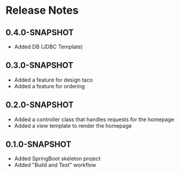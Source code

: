 # Release Notes

## 0.4.0-SNAPSHOT
* Added DB (JDBC Template)

## 0.3.0-SNAPSHOT
* Added a feature for design taco
* Added a feature for ordering

## 0.2.0-SNAPSHOT
* Added a controller class that handles requests for the homepage
* Added a view template to render the homepage

## 0.1.0-SNAPSHOT
* Added SpringBoot skeleton project
* Added "Build and Test" workflow